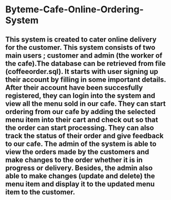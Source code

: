 # Byteme-Cafe-Online-Ordering-System
## This system is created to cater online delivery for the customer. This system consists of two main users ; customer and admin (the worker of the cafe).The database can be retrieved from file (coffeeorder.sql). It starts with user signing up their account by filling in some important details. After their account have been succesfully registered, they can login into the system and view all the menu sold in our cafe. They can start ordering from our cafe by adding the selected menu item into their cart and check out so that the order can start processing. They can also track the status of their order and give feedback to our cafe. The admin of the system is able to view the orders made by the customers and make changes to the order whether it is in progress or delivery. Besides, the admin also able to make changes (update and delete) the menu item and display it to the updated menu item to the customer.
